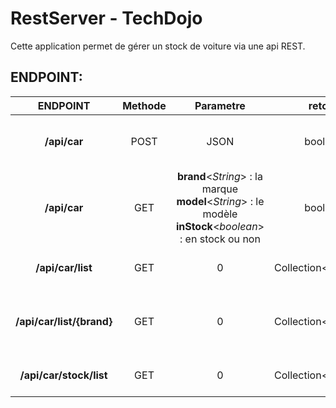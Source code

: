 # RestServer - TechDojo

Cette application permet de gérer un stock de voiture via une api REST.


## ENDPOINT:

| ENDPOINT | Methode | Parametre | retour | Utilisation | Exemple |
|:--------:|:-------:|:---------:|:------:|:-----------:|:-------:|
|**/api/car** | POST | JSON | boolean | Ajoute une voiture au stock | curl -X POST -H "Content-Type: application/json" -d '{"brand":"honda","model":"nsx","inStock":false}' http://localhost:9090/api/car|
|**/api/car** | GET | **brand**<*String*> : la marque </br> **model**<*String*> : le modèle </br> **inStock**<*boolean*> : en stock ou non | boolean | Ajoute une voiture au stock |http://localhost:9090/api/car?brand=honda&model=nsx&inStock=false|
|**/api/car/list**|GET | 0 | Collection<*CarDTO*>|  liste toutes les voitures | http://localhost:9090/api/car/list|
|**/api/car/list/{brand}**|GET | 0 | Collection<*CarDTO*> |  liste les voitures filtrées par marque | http://localhost:9090/api/car/list/honda|
|**/api/car/stock/list**|GET | 0 | Collection<*CarDTO*> |  liste les voitures en stock | http://localhost:9090/api/car/stock/list|
